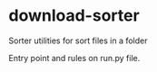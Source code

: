 # download-sorter
Sorter utilities for sort files in a folder

Entry point and rules on run.py file.
